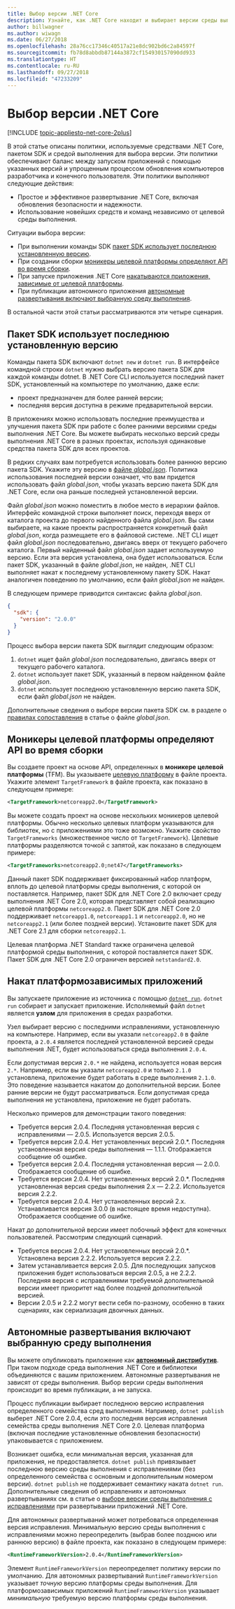 ```yaml
---
title: Выбор версии .NET Core
description: Узнайте, как .NET Core находит и выбирает версии среды выполнения для вашей программы.
author: billwagner
ms.author: wiwagn
ms.date: 06/27/2018
ms.openlocfilehash: 28a76cc17346c40517a21e8dc902bd6c2a84597f
ms.sourcegitcommit: fb78d8abbdb87144a3872cf154930157090dd933
ms.translationtype: HT
ms.contentlocale: ru-RU
ms.lasthandoff: 09/27/2018
ms.locfileid: "47233209"
---
```

# <a name="net-core-version-selection"></a>Выбор версии .NET Core

[!INCLUDE [topic-appliesto-net-core-2plus](../../../includes/topic-appliesto-net-core-2plus.md)]

В этой статье описаны политики, используемые средствами .NET Core, пакетом SDK и средой выполнения для выбора версии. Эти политики обеспечивают баланс между запуском приложений с помощью указанных версий и упрощенным процессом обновления компьютеров разработчика и конечного пользователя. Эти политики выполняют следующие действия:

- Простое и эффективное развертывание .NET Core, включая обновления безопасности и надежности.
- Использование новейших средств и команд независимо от целевой среды выполнения.

Ситуации выбора версии:

- При выполнении команды SDK [пакет SDK использует последнюю установленную версию](#the-sdk-uses-the-latest-installed-version).
- При создании сборки [моникеры целевой платформы определяют API во время сборки](#target-framework-monikers-define-build-time-apis).
- При запуске приложения .NET Core [накатываются приложения, зависимые от целевой платформы](#framework-dependent-apps-roll-forward).
- При публикации автономного приложения [автономные развертывания включают выбранную среду выполнения](#self-contained-deployments-include-the-selected-runtime).

В остальной части этой статьи рассматриваются эти четыре сценария.

## <a name="the-sdk-uses-the-latest-installed-version"></a>Пакет SDK использует последнюю установленную версию

Команды пакета SDK включают `dotnet new` и `dotnet run`. В интерфейсе командной строки `dotnet` нужно выбрать версию пакета SDK для каждой команды dotnet. В .NET Core CLI используется последний пакет SDK, установленный на компьютере по умолчанию, даже если:

* проект предназначен для более ранней версии;
* последняя версия доступна в режиме предварительной версии.

В приложениях можно использовать последние преимущества и улучшения пакета SDK при работе с более ранними версиями среды выполнения .NET Core. Вы можете выбирать несколько версий среды выполнения .NET Core в разных проектах, используя одинаковые средства пакета SDK для всех проектов.

В редких случаях вам потребуется использовать более раннюю версию пакета SDK. Укажите эту версию в [файле *global.json*](../tools/global-json.md). Политика использования последней версии означает, что вам придется использовать файл *global.json*, чтобы указать версию пакета SDK для .NET Core, если она раньше последней установленной версии.

Файл *global.json* можно поместить в любое место в иерархии файлов. Интерфейс командной строки выполняет поиск, переходя вверх от каталога проекта до первого найденного файла *global.json*. Вы сами выбираете, на какие проекты распространяется конкретный файл *global.json*, когда размещаете его в файловой системе. .NET CLI ищет файл *global.json* последовательно, двигаясь вверх от текущего рабочего каталога. Первый найденный файл *global.json* задает используемую версию. Если эта версия установлена, она будет использоваться. Если пакет SDK, указанный в файле *global.json*, не найден, .NET CLI выполняет накат к последнему установленному пакету SDK. Накат аналогичен поведению по умолчанию, если файл *global.json* не найден.

В следующем примере приводится синтаксис файла *global.json*.

``` json
{
  "sdk": {
    "version": "2.0.0"
  }
}
```

Процесс выбора версии пакета SDK выглядит следующим образом:

1. `dotnet` ищет файл *global.json* последовательно, двигаясь вверх от текущего рабочего каталога.
1. `dotnet` использует пакет SDK, указанный в первом найденном файле *global.json*.
1. `dotnet` использует последнюю установленную версию пакета SDK, если файл *global.json* не найден.

Дополнительные сведения о выборе версии пакета SDK см. в разделе о [правилах сопоставления](../tools/global-json.md#matching-rules) в статье о файле *global.json*.

## <a name="target-framework-monikers-define-build-time-apis"></a>Моникеры целевой платформы определяют API во время сборки

Вы создаете проект на основе API, определенных в **моникере целевой платформы** (TFM). Вы указываете [целевую платформу](../../standard/frameworks.md) в файле проекта. Укажите элемент `TargetFramework` в файле проекта, как показано в следующем примере:

``` xml
<TargetFramework>netcoreapp2.0</TargetFramework>
```

Вы можете создать проект на основе нескольких моникеров целевой платформы. Обычно несколько целевых платформ указываются для библиотек, но с приложениями это тоже возможно. Укажите свойство `TargetFrameworks` (множественное число от `TargetFramework`). Целевые платформы разделяются точкой с запятой, как показано в следующем примере:

``` xml
<TargetFrameworks>netcoreapp2.0;net47</TargetFrameworks>
```

Данный пакет SDK поддерживает фиксированный набор платформ, вплоть до целевой платформы среды выполнения, с которой он поставляется. Например, пакет SDK для .NET Core 2.0 включает среду выполнения .NET Core 2.0, которая представляет собой реализацию целевой платформы `netcoreapp2.0`. Пакет SDK для .NET Core 2.0 поддерживает `netcoreapp1.0`, `netcoreapp1.1` и `netcoreapp2.0`, но не `netcoreapp2.1` (или более поздней версии). Установите пакет SDK для .NET Core 2.1 для сборки `netcoreapp2.1`.

Целевая платформа .NET Standard также ограничена целевой платформой среды выполнения, с которой поставляется пакет SDK. Пакет SDK для .NET Core 2.0 ограничен версией `netstandard2.0`.

## <a name="framework-dependent-apps-roll-forward"></a>Накат платформозависимых приложений

Вы запускаете приложение из источника с помощью [`dotnet run`](../tools/dotnet-run.md). `dotnet run` собирает и запускает приложение. Исполняемый файл `dotnet` является **узлом** для приложения в средах разработки.

Узел выбирает версию с последними исправлениями, установленную на компьютере. Например, если вы указали `netcoreapp2.0` в файле проекта, а `2.0.4` является последней установленной версией среды выполнения .NET, будет использоваться среда выполнения `2.0.4`.

Если допустимая версия `2.0.*` не найдена, используется новая версия `2.*`. Например, если вы указали `netcoreapp2.0` и только `2.1.0` установлена, приложение будет работать в среде выполнения `2.1.0`. Это поведение называется накатом до дополнительной версии. Более ранние версии не будут рассматриваться. Если допустимая среда выполнения не установлена, приложение не будет работать.

Несколько примеров для демонстрации такого поведения:

- Требуется версия 2.0.4. Последняя установленная версия с исправлениями — 2.0.5. Используется версия 2.0.5.
- Требуется версия 2.0.4. Нет установленных версий 2.0.*. Последняя установленная версия среды выполнения — 1.1.1. Отображается сообщение об ошибке.
- Требуется версия 2.0.4. Последняя установленная версия — 2.0.0. Отображается сообщение об ошибке.
- Требуется версия 2.0.4. Нет установленных версий 2.0.*. Последняя установленная версия среды выполнения 2.x — 2.2.2. Используется версия 2.2.2.
- Требуется версия 2.0.4. Нет установленных версий 2.x. Устанавливается версия 3.0.0 (в настоящее время недоступна). Отображается сообщение об ошибке.

Накат до дополнительной версии имеет побочный эффект для конечных пользователей. Рассмотрим следующий сценарий.

- Требуется версия 2.0.4. Нет установленных версий 2.0.*. Установлена версия 2.2.2. Используется версия 2.2.2.
- Затем устанавливается версия 2.0.5. Для последующих запусков приложения будет использоваться версия 2.0.5, а не 2.2.2. Последняя версия с исправлениями требуемой дополнительной версии имеет приоритет над более поздней дополнительной версией.
- Версии 2.0.5 и 2.2.2 могут вести себя по-разному, особенно в таких сценариях, как сериализация двоичных данных.

## <a name="self-contained-deployments-include-the-selected-runtime"></a>Автономные развертывания включают выбранную среду выполнения

Вы можете опубликовать приложение как [**автономный дистрибутив**](../deploying/index.md#self-contained-deployments-scd). При таком подходе среда выполнения .NET Core и библиотеки объединяются с вашим приложением. Автономные развертывания не зависят от среды выполнения. Выбор версии среды выполнения происходит во время публикации, а не запуска.

Процесс публикации выбирает последнюю версию исправления определенного семейства сред выполнения. Например, `dotnet publish` выберет .NET Core 2.0.4, если это последняя версия исправления семейства среды выполнения .NET Core 2.0. Целевая платформа (включая последние установленные обновления безопасности) упаковывается с приложением.

Возникает ошибка, если минимальная версия, указанная для приложения, не предоставляется. `dotnet publish` привязывает последнюю версию среды выполнения с исправлениями (без определенного семейства с основным и дополнительным номером версии). `dotnet publish` не поддерживает семантику наката `dotnet run`. Дополнительные сведения об исправлениях и автономных развертываниях см. в статье о [выборе версии среды выполнения с исправлениями](../deploying/runtime-patch-selection.md) при развертывании приложений .NET Core.

Для автономных развертываний может потребоваться определенная версия исправления. Минимальную версию среды выполнения с исправлениями можно переопределить (выбрав более позднюю или раннюю версию) в файле проекта, как показано в следующем примере:

``` xml
<RuntimeFrameworkVersion>2.0.4</RuntimeFrameworkVersion>
```

Элемент `RuntimeFrameworkVersion` переопределяет политику версии по умолчанию. Для автономных развертываний `RuntimeFrameworkVersion` указывает *точную* версию платформы среды выполнения. Для платформозависимых приложений `RuntimeFrameworkVersion` указывает *минимальную* требуемую версию платформы среды выполнения.

